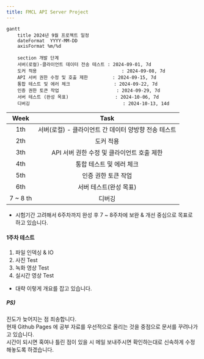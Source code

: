 ```yaml
---
title: FMCL API Server Project
---
```


```mermaid
gantt
    title 2024년 9월 프로젝트 일정
    dateFormat  YYYY-MM-DD
    axisFormat %m/%d

    section 개발 단계
    서버(로컬)-클라이언트 데이터 전송 테스트 : 2024-09-01, 7d
    도커 적용                               : 2024-09-08, 7d
    API 서버 권한 수정 및 호출 제한         : 2024-09-15, 7d
    통합 테스트 및 에러 체크                : 2024-09-22, 7d
    인증 권한 토큰 작업                     : 2024-09-29, 7d
    서버 테스트 (완성 목표)                 : 2024-10-06, 7d
    디버깅                                  : 2024-10-13, 14d
```

|   Week   |                         Task                         |
| :------: | :--------------------------------------------------: |
|   1th    | 서버(로컬) - 클라이언트 간 데이터 양방향 전송 테스트 |
|   2th    |                      도커 적용                       |
|   3th    |      API 서버 권한 수정 및 클라이언트 호출 제한      |
|   4th    |               통합 테스트 및 에러 체크               |
|   5th    |                 인증 권한 토큰 작업                  |
|   6th    |                서버 테스트(완성 목표)                |
| 7 ~ 8 th |                        디버깅                        |

- 시험기간 고려해서 6주차까지 완성 후 7 ~ 8주차에 보완 & 개선 중심으로 목표로 하고 있습니다.

#### 1주차 테스트

1. 파일 인덱싱 & IO
2. 사진 Test
3. 녹화 영상 Test
4. 실시간 영상 Test

- 대략 이렇게 개요를 잡고 있습니다.

##### PS)

진도가 늦어지는 점 죄송합니다.  
현재 Github Pages 에 공부 자료를 우선적으로 올리는 것을 중점으로 문서를 꾸려나가고 있습니다.  
시간이 되시면 혹여나 틀린 점이 있을 시 메일 보내주시면 확인하는대로 신속하게 수정해놓도록 하겠습니다.
